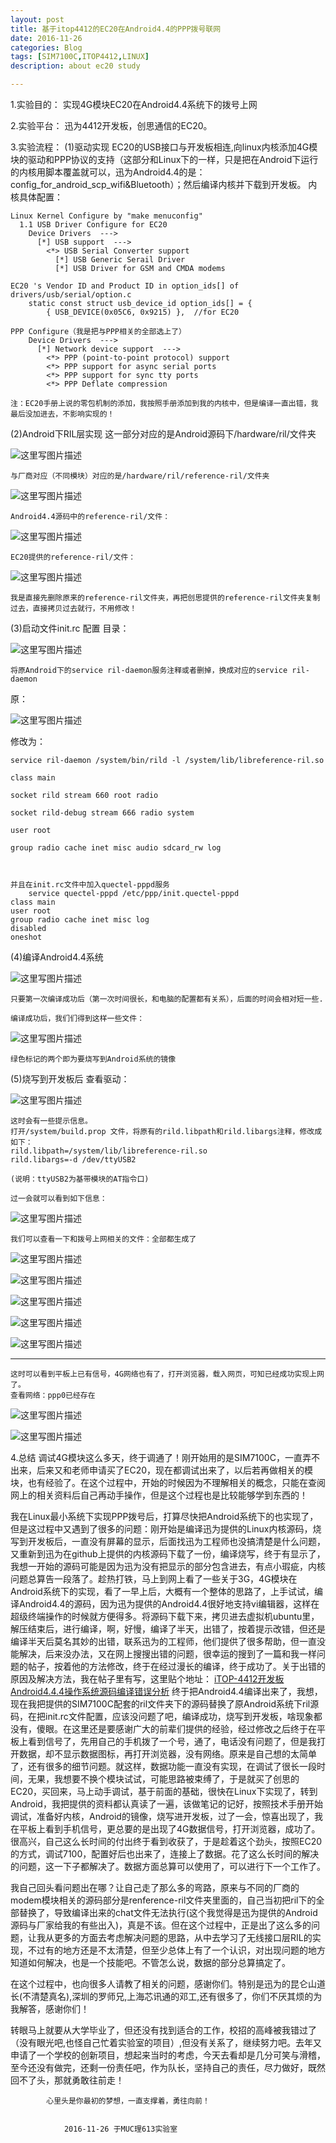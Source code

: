 ```yaml
---
layout: post
title: 基于itop4412的EC20在Android4.4的PPP拨号联网
date: 2016-11-26
categories: Blog
tags: [SIM7100C,ITOP4412,LINUX]
description: about ec20 study

---
```


1.实验目的：
	实现4G模块EC20在Android4.4系统下的拨号上网

2.实验平台：
	迅为4412开发板，创思通信的EC20。

3.实验流程：
 (1)驱动实现
	EC20的USB接口与开发板相连,向linux内核添加4G模块的驱动和PPP协议的支持（这部分和Linux下的一样，只是把在Android下运行的内核用脚本覆盖就可以，迅为Android4.4的是：config_for_android_scp_wifi&Bluetooth）；然后编译内核并下载到开发板。
内核具体配置：

	Linux Kernel Configure by "make menuconfig"
	  1.1 USB Driver Configure for EC20
	    Device Drivers  --->
	      [*] USB support  --->
	        <*> USB Serial Converter support
	          [*] USB Generic Serail Driver
	          [*] USB Driver for GSM and CMDA modems

	EC20 's Vendor ID and Product ID in option_ids[] of drivers/usb/serial/option.c
		static const struct usb_device_id option_ids[] = {
			{ USB_DEVICE(0x05C6, 0x9215) },  //for EC20

	PPP Configure（我是把与PPP相关的全部选上了）
	    Device Drivers  --->
	      [*] Network device support  --->
	        <*> PPP (point-to-point protocol) support
	        <*> PPP support for async serial ports
	        <*> PPP support for sync tty ports
	        <*> PPP Deflate compression

	注：EC20手册上说的零包机制的添加，我按照手册添加到我的内核中，但是编译一直出错，我最后没加进去，不影响实现的！

 (2)Android下RIL层实现
	这一部分对应的是Android源码下/hardware/ril/文件夹
	
![这里写图片描述](http://img.blog.csdn.net/20161126171511040)

	与厂商对应（不同模块）对应的是/hardware/ril/reference-ril/文件夹
	
![这里写图片描述](http://img.blog.csdn.net/20161126171542909)

	Android4.4源码中的reference-ril/文件：
	
![这里写图片描述](http://img.blog.csdn.net/20161126171623738)

	EC20提供的reference-ril/文件：
	
![这里写图片描述](http://img.blog.csdn.net/20161126171704614)

	我是直接先删除原来的reference-ril文件夹，再把创思提供的reference-ril文件夹复制过去，直接拷贝过去就行，不用修改！

 (3)启动文件init.rc 配置
目录：

![这里写图片描述](http://img.blog.csdn.net/20161126171759975)

	将原Android下的service ril-daemon服务注释或者删掉，换成对应的service ril-daemon
原：

![这里写图片描述](http://img.blog.csdn.net/20161126171833007)

修改为：

	service ril-daemon /system/bin/rild -l /system/lib/libreference-ril.so
	
	class main
	
	socket rild stream 660 root radio 
	
	socket rild-debug stream 666 radio system 
	
	user root 
	
	group radio cache inet misc audio sdcard_rw log



	并且在init.rc文件中加入quectel-pppd服务
		service quectel-pppd /etc/ppp/init.quectel-pppd
	class main
	user root
	group radio cache inet misc log
	disabled
	oneshot

 (4)编译Android4.4系统

![这里写图片描述](http://img.blog.csdn.net/20161126172225434)

	只要第一次编译成功后（第一次时间很长，和电脑的配置都有关系），后面的时间会相对短一些.

	编译成功后，我们们得到这样一些文件：
	
![这里写图片描述](http://img.blog.csdn.net/20161126172301826)

	绿色标记的两个即为要烧写到Android系统的镜像

 (5)烧写到开发板后
	查看驱动：
	
![这里写图片描述](http://img.blog.csdn.net/20161126172405890)

	这时会有一些提示信息。
	打开/system/build.prop 文件，将原有的rild.libpath和rild.libargs注释，修改成如下：
	rild.libpath=/system/lib/libreference-ril.so
	rild.libargs=-d /dev/ttyUSB2

	(说明：ttyUSB2为基带模块的AT指令口)

	过一会就可以看到如下信息：
	
![这里写图片描述](http://img.blog.csdn.net/20161126172614253)

	我们可以查看一下和拨号上网相关的文件：全部都生成了
	
![这里写图片描述](http://img.blog.csdn.net/20161126172645795)

![这里写图片描述](http://img.blog.csdn.net/20161126172659982)

![这里写图片描述](http://img.blog.csdn.net/20161126172708826)

![这里写图片描述](http://img.blog.csdn.net/20161126172716889)

![这里写图片描述](http://img.blog.csdn.net/20161126172724317)

***
	这时可以看到平板上已有信号，4G网络也有了，打开浏览器，载入网页，可知已经成功实现上网了。
	查看网络：ppp0已经存在
	
![这里写图片描述](http://img.blog.csdn.net/20161126172754771)

![这里写图片描述](http://img.blog.csdn.net/20161126172812881)


 4.总结
    调试4G模块这么多天，终于调通了！刚开始用的是SIM7100C，一直弄不出来，后来又和老师申请买了EC20，现在都调试出来了，以后若再做相关的模块，也有经验了。在这个过程中，开始的时候因为不理解相关的概念，只能在查阅网上的相关资料后自己再动手操作，但是这个过程也是比较能够学到东西的！
 
   我在Linux最小系统下实现PPP拨号后，打算尽快把Android系统下的也实现了，但是这过程中又遇到了很多的问题：刚开始是编译迅为提供的Linux内核源码，烧写到开发板后，一直没有屏幕的显示，后面找迅为工程师也没搞清楚是什么问题，又重新到迅为在github上提供的内核源码下载了一份，编译烧写，终于有显示了，我想一开始的源码可能是因为迅为没有把显示的部分包含进去，有点小瑕疵，内核问题总算告一段落了。趁热打铁，马上到网上看了一些关于3G，4G模块在Android系统下的实现，看了一早上后，大概有一个整体的思路了，上手试试，编译Android4.4的源码，因为迅为提供的Android4.4很好地支持vi编辑器，这样在超级终端操作的时候就方便得多。将源码下载下来，拷贝进去虚拟机ubuntu里，解压结束后，进行编译，啊，好慢，编译了半天，出错了，按着提示改错，但还是编译半天后莫名其妙的出错，联系迅为的工程师，他们提供了很多帮助，但一直没能解决，后来没办法，又在网上搜搜出错的问题，很幸运的搜到了一篇和我一样问题的帖子，按着他的方法修改，终于在经过漫长的编译，终于成功了。关于出错的原因及解决方法，我在帖子里有写，这里贴个地址：
[iTOP-4412开发板Android4.4.4操作系统源码编译错误分析](http://blog.csdn.net/wwt18811707971/article/details/52299633)
终于把Android4.4编译出来了，我想，现在我把提供的SIM7100C配套的ril文件夹下的源码替换了原Android系统下ril源码，在把init.rc文件配置，应该没问题了吧，编译成功，烧写到开发板，啥现象都没有，傻眼。在这里还是要感谢广大的前辈们提供的经验，经过修改之后终于在平板上看到信号了，先用自己的手机拨了一个号，通了，电话没有问题了，但是我打开数据，却不显示数据图标，再打开浏览器，没有网络。原来是自己想的太简单了，还有很多的细节问题。就这样，数据功能一直没有实现，在调试了很长一段时间，无果，我想要不换个模块试试，可能思路被束缚了，于是就买了创思的EC20，买回来，马上动手调试，基于前面的基础，很快在Linux下实现了，转到Android，我把提供的资料都认真读了一遍，该做笔记的记好，按照技术手册开始调试，准备好内核，Android的镜像，烧写进开发板，过了一会，惊喜出现了，我在平板上看到手机信号，更总要的是出现了4G数据信号，打开浏览器，成功了。很高兴，自己这么长时间的付出终于看到收获了，于是趁着这个劲头，按照EC20的方式，调试7100，配置好后也出来了，连接上了数据。花了这么长时间的解决的问题，这一下子都解决了。数据方面总算可以使用了，可以进行下一个工作了。
 
   我自己回头看问题出在哪？让自己走了那么多的弯路，原来与不同的厂商的modem模块相关的源码部分是renference-ril文件夹里面的，自己当初把ril下的全部替换了，导致编译出来的chat文件无法执行(这个我觉得是迅为提供的Android源码与厂家给我的有些出入)，真是不该。但在这个过程中，正是出了这么多的问题，让我从更多的方面去考虑解决问题的思路，从中去学习了无线接口层RIL的实现，不过有的地方还是不太清楚，但至少总体上有了一个认识，对出现问题的地方知道如何解决，也是一个技能吧。不管怎么说，数据的部分总算搞定了。
 
   在这个过程中，也向很多人请教了相关的问题，感谢你们。特别是迅为的昆仑山道长(不清楚真名),深圳的罗师兄,上海芯讯通的邓工,还有很多了，你们不厌其烦的为我解答，感谢你们！

   转眼马上就要从大学毕业了，但还没有找到适合的工作，校招的高峰被我错过了（没有眼光吧,也怪自己忙着实验室的项目）,但没有关系了，继续努力吧。去年又申请了一个学校的创新项目，想起来当时的考虑，今天去看却是几分可笑与滑稽，至今还没有做完，还剩一份责任吧，作为队长，坚持自己的责任，尽力做好，既然回不了头，那就勇敢往前走！

	        心里头是你最初的梦想，一直支撑着，勇往向前！


		        2016-11-26 于MUC理613实验室
